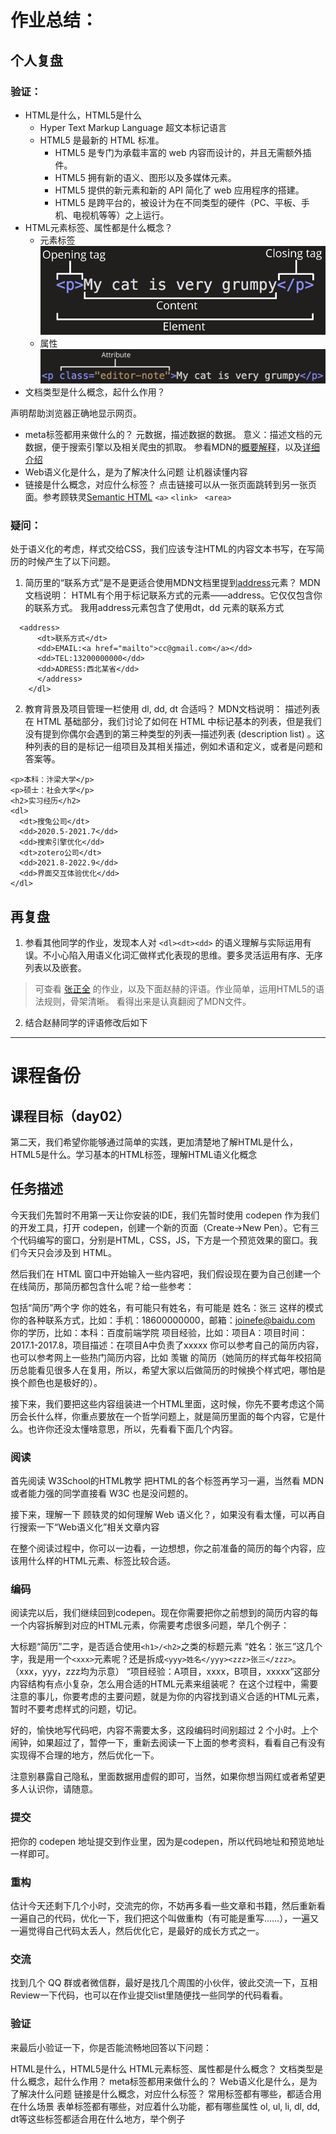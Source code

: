# 作业总结：
## 个人复盘
### 验证：
- HTML是什么，HTML5是什么
  - Hyper Text Markup Language 超文本标记语言
  - HTML5 是最新的 HTML 标准。
    - HTML5 是专门为承载丰富的 web 内容而设计的，并且无需额外插件。
    - HTML5 拥有新的语义、图形以及多媒体元素。
    - HTML5 提供的新元素和新的 API 简化了 web 应用程序的搭建。
    - HTML5 是跨平台的，被设计为在不同类型的硬件（PC、平板、手机、电视机等等）之上运行。
- HTML元素标签、属性都是什么概念？
  - 元素标签
![元素](images/2018/05/元素.png)
  - 属性
![属性](images/2018/05/属性.png)
- 文档类型是什么概念，起什么作用？
<!DOCTYPE> 声明帮助浏览器正确地显示网页。
- meta标签都用来做什么的？
元数据，描述数据的数据。
意义：描述文档的元数据，便于搜索引擎以及相关爬虫的抓取。
参看MDN的[概要解释](https://developer.mozilla.org/zh-CN/docs/Learn/HTML/Introduction_to_HTML/The_head_metadata_in_HTML)，以及[详细介绍](https://developer.mozilla.org/zh-CN/docs/Web/HTML/Element/meta)
- Web语义化是什么，是为了解决什么问题
让机器读懂内容
- 链接是什么概念，对应什么标签？
点击链接可以从一张页面跳转到另一张页面。参考顾轶灵[Semantic HTML](http://justineo.github.io/slideshows/semantic-html/#/5/1)
`<a>`
`<link> `
`<area>`

### 疑问：
处于语义化的考虑，样式交给CSS，我们应该专注HTML的内容文本书写，在写简历的时候产生了以下问题。

1. 简历里的“联系方式”是不是更适合使用MDN文档里提到[address](https://developer.mozilla.org/zh-CN/docs/Web/HTML/Element/address)元素？
MDN文档说明：
HTML有个用于标记联系方式的元素——address。它仅仅包含你的联系方式。
我用address元素包含了使用dt，dd 元素的联系方式
```<dl>
  <address>
      <dt>联系方式</dt>
      <dd>EMAIL:<a href="mailto">cc@gmail.com</a></dd>
      <dd>TEL:13200000000</dd>
      <dd>ADRESS:西北某省</dd>
      </address>
    </dl>
  ```
2. 教育背景及项目管理一栏使用 dl, dd, dt 合适吗？
MDN文档说明：
描述列表
在 HTML 基础部分，我们讨论了如何在 HTML 中标记基本的列表，但是我们没有提到你偶尔会遇到的第三种类型的列表—描述列表 (description list) 。这种列表的目的是标记一组项目及其相关描述，例如术语和定义，或者是问题和答案等。
```<h2>教育背景</h2>
<p>本科：汴梁大学</p>
<p>硕士：社会大学</p>
<h2>实习经历</h2>
<dl>
  <dt>搜兔公司</dt>
  <dd>2020.5-2021.7</dd>
  <dd>搜索引擎优化</dd>
  <dt>zotero公司</dt>
  <dd>2021.8-2022.9</dd>
  <dd>界面交互体验优化</dd>
</dl>
```   

## 再复盘
1. 参看其他同学的作业，发现本人对 `<dl><dt><dd>` 的语义理解与实际运用有误。不小心陷入用语义化词汇做样式化表现的思维。要多灵活运用有序、无序列表以及嵌套。
  >可查看 [张正全](http://ife.baidu.com/work/detail/id/3100) 的作业，以及下面赵赫的评语。作业简单，运用HTML5的语法规则，骨架清晰。  看得出来是认真翻阅了MDN文件。

2. 结合赵赫同学的评语修改后如下

---
# 课程备份
## 课程目标（day02）
  第二天，我们希望你能够通过简单的实践，更加清楚地了解HTML是什么，HTML5是什么。学习基本的HTML标签，理解HTML语义化概念

## 任务描述
  今天我们先暂时不用第一天让你安装的IDE，我们先暂时使用 codepen 作为我们的开发工具，打开 codepen，创建一个新的页面（Create->New Pen）。它有三个代码编写的窗口，分别是HTML，CSS，JS，下方是一个预览效果的窗口。我们今天只会涉及到 HTML。

  然后我们在 HTML 窗口中开始输入一些内容吧，我们假设现在要为自己创建一个在线简历，那简历都包含什么呢？给一些参考：

  包括“简历”两个字
  你的姓名，有可能只有姓名，有可能是 姓名：张三 这样的模式
  你的各种联系方式，比如：手机：18600000000，邮箱：joinefe@baidu.com
  你的学历，比如：本科：百度前端学院
  项目经验，比如：项目A：项目时间：2017.1-2017.8，项目描述：在项目A中负责了xxxxx
  你可以参考自己的简历内容，也可以参考网上一些热门简历内容，比如 羡辙 的简历（她简历的样式每年校招简历总能看见很多人在复用，所以，希望大家以后做简历的时候换个样式吧，哪怕是换个颜色也是极好的）。

  接下来，我们要把这些内容组装进一个HTML里面，这时候，你先不要考虑这个简历会长什么样，你重点要放在一个哲学问题上，就是简历里面的每个内容，它是什么。也许你还没太懂啥意思，所以，先看看下面几个内容。

### 阅读
  首先阅读 W3School的HTML教学 把HTML的各个标签再学习一遍，当然看 MDN 或者能力强的同学直接看 W3C 也是没问题的。

  接下来，理解一下 顾轶灵的如何理解 Web 语义化？，如果没有看太懂，可以再自行搜索一下“Web语义化”相关文章内容

  在整个阅读过程中，你可以一边看，一边想想，你之前准备的简历的每个内容，应该用什么样的HTML元素、标签比较合适。

### 编码
  阅读完以后，我们继续回到codepen。现在你需要把你之前想到的简历内容的每一个内容拆解到对应的HTML元素，你需要考虑很多问题，举几个例子：

  大标题“简历”二字，是否适合使用`<h1>/<h2>`之类的标题元素
  “姓名：张三”这几个字，我是用一个`<xxx>`元素呢？还是拆成`<yyy>姓名</yyy><zzz>张三</zzz>`。（xxx，yyy，zzz均为示意）
  “项目经验：A项目，xxxx，B项目，xxxxx”这部分内容结构有点小复杂，怎么用合适的HTML元素来组装呢？
  在这个过程中，需要注意的事儿，你要考虑的主要问题，就是为你的内容找到语义合适的HTML元素，暂时不要考虑样式的问题，切记。

  好的，愉快地写代码吧，内容不需要太多，这段编码时间别超过 2 个小时。上个闹钟，如果超过了，暂停一下，重新去阅读一下上面的参考资料，看看自己有没有实现得不合理的地方，然后优化一下。

  注意别暴露自己隐私，里面数据用虚假的即可，当然，如果你想当网红或者希望更多人认识你，请随意。

### 提交
  把你的 codepen 地址提交到作业里，因为是codepen，所以代码地址和预览地址一样即可。

### 重构
  估计今天还剩下几个小时，交流完的你，不妨再多看一些文章和书籍，然后重新看一遍自己的代码，优化一下，我们把这个叫做重构（有可能是重写……），一遍又一遍觉得自己代码太丢人，然后优化它，是最好的成长方式之一。

### 交流
  找到几个 QQ 群或者微信群，最好是找几个周围的小伙伴，彼此交流一下，互相Review一下代码，也可以在作业提交list里随便找一些同学的代码看看。

### 验证
  来最后小验证一下，你是否能流畅地回答以下问题：

  HTML是什么，HTML5是什么
  HTML元素标签、属性都是什么概念？
  文档类型是什么概念，起什么作用？
  meta标签都用来做什么的？
  Web语义化是什么，是为了解决什么问题
  链接是什么概念，对应什么标签？
  常用标签都有哪些，都适合用在什么场景
  表单标签都有哪些，对应着什么功能，都有哪些属性
  ol, ul, li, dl, dd, dt等这些标签都适合用在什么地方，举个例子
